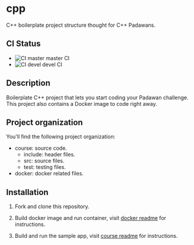 # cpp

C++ boilerplate project structure thought for C++ Padawans.

## CI Status

* ![CI master](https://github.com/glpuga/action-test-repo/workflows/CI/badge.svg?branch=master) master CI
* ![CI devel](https://github.com/glpuga/action-test-repo/workflows/CI/badge.svg?branch=devel) devel CI

## Description

Boilerplate C++ project that lets you start coding your Padawan challenge.
This project also contains a Docker image to code right away. 

## Project organization

You'll find the following project organization:

- course: source code.
  - include: header files.
  - src: source files.
  - test: testing files.
- docker: docker related files.

## Installation

1. Fork and clone this repository.

2. Build docker image and run container, visit [docker readme](./docker/README.md)
for instructions.

3. Build and run the sample app, visit [course readme](./course/README.md) for instructions.
